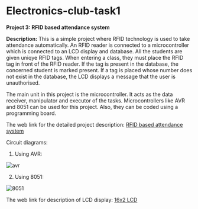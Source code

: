 # Electronics-club-task1
__Project 3: RFID based attendance system__

__Description:__
This is a simple project where RFID technology is used to take attendance automatically. An RFID reader is connected to a microcontroller which is connected to an LCD display and database. All the students are given uniqye RFID tags. When entering a class, they must place the RFID tag in front of the RFID reader. If the tag is present in the database, the concerned student is marked present. If a tag is placed whose number does not exist in the database, the LCD displays a message that the user is unauthorised.

The main unit in this project is the microcontroller. It acts as the data receiver, manipulator and executor of the tasks. Microcontrollers like AVR and 8051 can be used for this project. Also, they can be coded using a programming board.

The web link for the detailed project description: [RFID based attendance system](https://www.electronicshub.org/rfid-based-attendance-system/)

Circuit diagrams:

1. Using AVR:

![avr](https://www.electronicshub.org/wp-content/uploads/2014/06/RFID-Based-Attendance-System-Circuit-Diagram.jpg)

2. Using 8051:

![8051](https://www.electronicshub.org/wp-content/uploads/2016/08/RFID-based-Attendance-System-Circuit-Diagram.jpg)

The web link for description of LCD display: [16x2 LCD](https://components101.com/16x2-lcd-pinout-datasheet)

